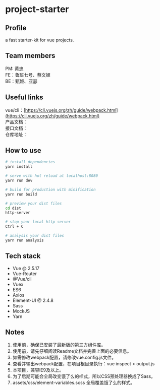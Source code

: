 # project-starter

## Profile
a fast starter-kit for vue projects.

## Team members
PM: 黄忠  
FE：鲁班七号、蔡文姬  
BE：甄姬、亚瑟

## Useful links
vue/cli：[https://cli.vuejs.org/zh/guide/webpack.html](https://cli.vuejs.org/zh/guide/webpack.html)  
产品文档：  
接口文档：  
仓库地址：

## How to use

``` bash
# install dependencies
yarn install

# serve with hot reload at localhost:8080
yarn run dev

# build for production with minification
yarn run build

# preview your dist files
cd dist
http-server

# stop your local http server
Ctrl + C

# analysis your dist files
yarn run analysis

```

## Tech stack
* Vue @ 2.5.17
* Vue-Router
* @Vue/cli
* Vuex
* ES6
* Axios
* Element-UI @ 2.4.8
* Sass
* MockJS
* Yarn

## Notes
1. 使用前，确保已安装了最新版的第三方组件库。
2. 使用前，请先仔细阅读Readme文档并完善上面的必要信息。
3. 如需修改webpack配置，请修改vue.config.js文件。
4. 查看并输出webpack配置，在项目根目录执行：vue inspect > output.js
5. 本项目，兼容IE9及以上。
6. 为了后期可能会全局改变饿了么的样式，所以CSS预处理器换成了Sass。
7. assets/css/element-variables.scss 全局覆盖饿了么的样式。
